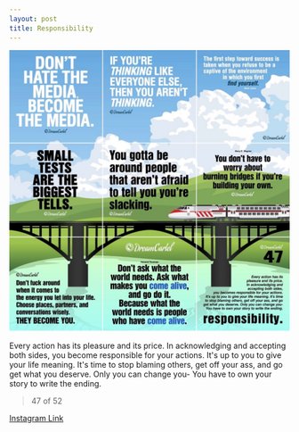 ```yaml
---
layout: post
title: Responsibility
---
```


![47 Responsibility](/images/dc47.jpg)

Every action has its pleasure and its price. In acknowledging and accepting both sides, you become responsible for your actions. It's up to you to give your life meaning. It's time to stop blaming others, get off your ass, and go get what you deserve. Only you can change you- You have to own your story to write the ending.

> 47 of 52

[Instagram Link](https://www.instagram.com/p/2pMkcRRMuj/)
